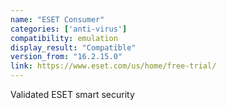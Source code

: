 ```yaml
---
name: "ESET Consumer"
categories: ['anti-virus']
compatibility: emulation
display_result: "Compatible"
version_from: "16.2.15.0"
link: https://www.eset.com/us/home/free-trial/
---
```


Validated ESET smart security